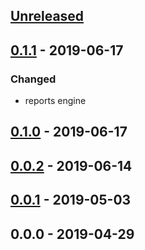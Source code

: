 <a name="unreleased"></a>
## [Unreleased]


<a name="0.1.1"></a>
## [0.1.1] - 2019-06-17
### Changed
- reports engine


<a name="0.1.0"></a>
## [0.1.0] - 2019-06-17

<a name="0.0.2"></a>
## [0.0.2] - 2019-06-14

<a name="0.0.1"></a>
## [0.0.1] - 2019-05-03

<a name="0.0.0"></a>
## 0.0.0 - 2019-04-29

[Unreleased]: https://github.com/alecrabbit/php-timers/compare/0.1.1...HEAD
[0.1.1]: https://github.com/alecrabbit/php-timers/compare/0.1.0...0.1.1
[0.1.0]: https://github.com/alecrabbit/php-timers/compare/0.0.2...0.1.0
[0.0.2]: https://github.com/alecrabbit/php-timers/compare/0.0.1...0.0.2
[0.0.1]: https://github.com/alecrabbit/php-timers/compare/0.0.0...0.0.1
